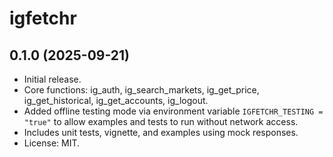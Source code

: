 # igfetchr

## 0.1.0 (2025-09-21)

- Initial release.
- Core functions: ig_auth, ig_search_markets, ig_get_price, ig_get_historical, ig_get_accounts, ig_logout.
- Added offline testing mode via environment variable `IGFETCHR_TESTING = "true"` to allow examples and tests to run without network access.
- Includes unit tests, vignette, and examples using mock responses.
- License: MIT.
